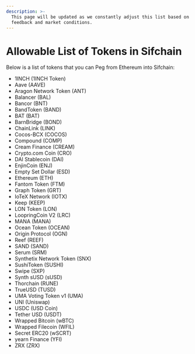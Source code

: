 ```yaml
---
description: >-
  This page will be updated as we constantly adjust this list based on user
  feedback and market conditions.
---
```


# Allowable List of Tokens in Sifchain

Below is a list of tokens that you can Peg from Ethereum into Sifchain:

* 1INCH \(1INCH Token\) 
* Aave \(AAVE\) 
* Aragon Network Token \(ANT\) 
* Balancer \(BAL\) 
* Bancor \(BNT\) 
* BandToken \(BAND\) 
* BAT \(BAT\) 
* BarnBridge \(BOND\) 
* ChainLink \(LINK\)
* Cocos-BCX \(COCOS\)
* Compound \(COMP\) 
* Cream Finance \(CREAM\) 
* Crypto.com Coin \(CRO\) 
* DAI Stablecoin \(DAI\)
* EnjinCoin \(ENJ\) 
* Empty Set Dollar \(ESD\)
* Ethereum \(ETH\)
* Fantom Token \(FTM\) 
* Graph Token \(GRT\) 
* IoTeX Network \(IOTX\) 
* Keep \(KEEP\)
* LON Token \(LON\) 
* LoopringCoin V2 \(LRC\) 
* MANA \(MANA\) 
* Ocean Token \(OCEAN\) 
* Origin Protocol \(OGN\)
* Reef \(REEF\) 
* SAND \(SAND\) 
* Serum \(SRM\) 
* Synthetix Network Token \(SNX\)
* SushiToken \(SUSHI\) 
* Swipe \(SXP\) 
* Synth sUSD \(sUSD\) 
* Thorchain \(RUNE\) 
* TrueUSD \(TUSD\) 
* UMA Voting Token v1 \(UMA\) 
* UNI \(Uniswap\) 
* USDC \(USD Coin\) 
* Tether USD \(USDT\)
* Wrapped Bitcoin \(wBTC\)
* Wrapped Filecoin \(WFIL\) 
* Secret ERC20 \(wSCRT\) 
* yearn Finance \(YFI\) 
* ZRX \(ZRX\)

